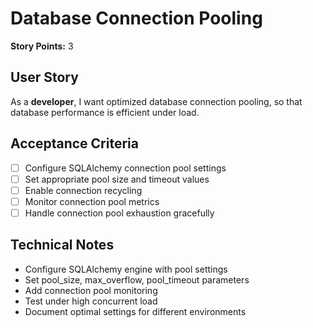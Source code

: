 # Database Connection Pooling

**Story Points:** 3

## User Story
As a **developer**, I want optimized database connection pooling, so that database performance is efficient under load.

## Acceptance Criteria
- [ ] Configure SQLAlchemy connection pool settings
- [ ] Set appropriate pool size and timeout values
- [ ] Enable connection recycling
- [ ] Monitor connection pool metrics
- [ ] Handle connection pool exhaustion gracefully

## Technical Notes
- Configure SQLAlchemy engine with pool settings
- Set pool_size, max_overflow, pool_timeout parameters
- Add connection pool monitoring
- Test under high concurrent load
- Document optimal settings for different environments 